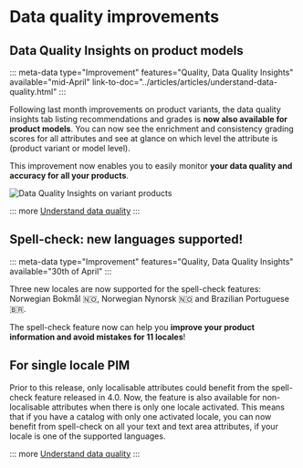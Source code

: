 # Data quality improvements

## Data Quality Insights on product models
::: meta-data type="Improvement" features="Quality, Data Quality Insights" available="mid-April" link-to-doc="../articles/articles/understand-data-quality.html"
:::

Following last month improvements on product variants, the data quality insights tab listing recommendations and grades is **now also available for product models**. You can now see the enrichment and consistency grading scores for all attributes and see at glance on which level the attribute is (product variant or model level).

This improvement now enables you to easily monitor **your data quality and accuracy for all your products**.

![Data Quality Insights on variant products](../img/data-quality-variant-panel_2.png)

::: more
[Understand data quality](../articles/articles/understand-data-quality.html)
:::

## Spell-check: new languages supported!
::: meta-data type="Improvement" features="Quality, Data Quality Insights" available="30th of April"
:::

Three new locales are now supported for the spell-check features: Norwegian Bokmål 🇳🇴, Norwegian Nynorsk 🇳🇴 and Brazilian Portuguese 🇧🇷.

The spell-check feature now can help you **improve your product information and avoid mistakes for 11 locales**!

## For single locale PIM
Prior to this release, only localisable attributes could benefit from the spell-check feature released in 4.0. Now, the feature is also available for non-localisable attributes when there is only one locale activated. This means that if you have a catalog with only one activated locale, you can now benefit from spell-check on all your text and text area attributes, if your locale is one of the supported languages.

::: more
[Understand data quality](../articles/articles/understand-data-quality.html)
:::
